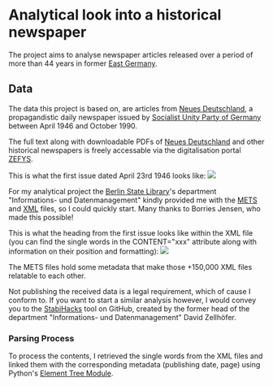 # Analytical look into a historical newspaper

The project aims to analyse newspaper articles released over a period of more than 44 years in former [East Germany](https://en.wikipedia.org/wiki/East_Germany).

## Data
The data this project is based on, are articles from [Neues Deutschland](https://en.wikipedia.org/wiki/Neues_Deutschland), a propagandistic daily newspaper issued by [Socialist Unity Party of Germany](https://en.wikipedia.org/wiki/Socialist_Unity_Party_of_Germany) between April 1946 and October 1990.

The full text along with downloadable PDFs of [Neues Deutschland](https://en.wikipedia.org/wiki/Neues_Deutschland) and other historical newspapers is freely accessable via the digitalisation portal [ZEFYS](https://zefys.staatsbibliothek-berlin.de/?lang=en).

This is what the first issue dated April 23rd 1946 looks like:
<image src="images/1946-23-04_Neues_Deutschland_p1.png"/>

For my analytical project the [Berlin State Library](https://en.wikipedia.org/wiki/Berlin_State_Library)'s department "Informations- und Datenmanagement" kindly provided me with the [METS](https://en.wikipedia.org/wiki/Metadata_Encoding_and_Transmission_Standard) and [XML]() files, so I could quickly start. Many thanks to Borries Jensen, who made this possible! 

This is what the heading from the first issue looks like within the XML file (you can find the single words in the CONTENT="xxx" attribute 
along with information on their position and formatting):
<image src="images/1946-23-04_XML_Header.png"/>

The METS files hold some metadata that make those +150,000 XML files relatable to each other.

Not publishing the received data is a legal requirement, which of cause I conform to. If you want to start a similar analysis however, I would convey you to the [StabiHacks](https://github.com/elektrobohemian/StabiHacks) tool on GitHub, created by the former head of the department "Informations- und Datenmanagement" David Zellhöfer.

### Parsing Process
To process the contents, I retrieved the single words from the XML files and linked them with the corresponding metadata (publishing date, page) using Python's [Element Tree Module](https://docs.python.org/3/library/xml.etree.elementtree.html).
